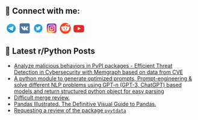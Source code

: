 ## 🔎 Connect with me:
[<img src="https://github.com/bullbesh/bullbesh/blob/main/images/Telegram.png" width="32" height="32" />](https://t.me/bullbesh)
[<img src="https://github.com/bullbesh/bullbesh/blob/main/images/VK.png" width="32" height="32" />](https://vk.com/bullbesh)
[<img src="https://github.com/bullbesh/bullbesh/blob/main/images/Twitter.png" width="32" height="32" />](https://twitter.com/bullbesh1)
[<img src="https://github.com/bullbesh/bullbesh/blob/main/images/Instagram.png" width="32" height="32" />](https://www.instagram.com/bullbesh)
[<img src="https://github.com/bullbesh/bullbesh/blob/main/images/Reddit.png" width="32" height="32" />](https://www.reddit.com/user/bullbesh)
[<img src="https://github.com/bullbesh/bullbesh/blob/main/images/YouTube.png" width="32" height="32" />](https://www.youtube.com/channel/UCtfjRs6uzgq5mfm8S06WTcg)

## 📕 Latest r/Python Posts
<!-- BLOG-POST-LIST:START -->
- [Analyze malicious behaviors in PyPI packages - Efficient Threat Detection in Cybersecurity with Memgraph based on data from CVE](https://www.reddit.com/r/Python/comments/10mhc1r/analyze_malicious_behaviors_in_pypi_packages/)
- [A python module to generate optimized prompts, Prompt-engineering &amp; solve different NLP problems using GPT-n &lpar;GPT-3, ChatGPT&rpar; based models and return structured python object for easy parsing](https://www.reddit.com/r/Python/comments/10mg2yf/a_python_module_to_generate_optimized_prompts/)
- [Difficult merge review.](https://www.reddit.com/r/Python/comments/10mfmwn/difficult_merge_review/)
- [Pandas Illustrated. The Definitive Visual Guide to Pandas.](https://www.reddit.com/r/Python/comments/10mezt9/pandas_illustrated_the_definitive_visual_guide_to/)
- [Requesting a review of the package `pyytdata`](https://www.reddit.com/r/Python/comments/10mdkqa/requesting_a_review_of_the_package_pyytdata/)
<!-- BLOG-POST-LIST:END -->
